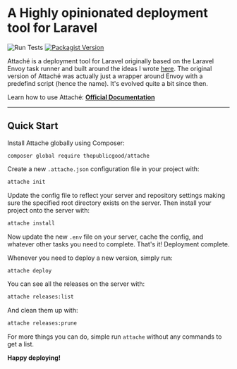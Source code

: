 # A Highly opinionated deployment tool for Laravel

![Run Tests](https://github.com/tpg/attache/workflows/Run%20Tests/badge.svg)
[![Packagist Version](https://img.shields.io/packagist/v/thepublicgood/attache)](https://packagist.org/packages/thepublicgood/attache)

Attaché is a deployment tool for Laravel originally based on the Laravel Envoy task runner and built around the ideas I wrote [here](https://medium.com/@warrickbayman/zero-downtime-laravel-deployments-with-envoy-version-2-227c8259e31c). The original version of Attaché was actually just a wrapper around Envoy with a predefind script (hence the name). It's evolved quite a bit since then.

Learn how to use Attaché: **[Official Documentation](https://tpg.github.io/attache)**

---
## Quick Start

Install Attache globally using Composer:

```
composer global require thepublicgood/attache
```

Create a new `.attache.json` configuration file in your project with:

```bash
attache init
```

Update the config file to reflect your server and repository settings making sure the specified root directory exists on the server. Then install your project onto the server with: 

```bash
attache install
```

Now update the new `.env` file on your server, cache the config, and whatever other tasks you need to complete. That's it! Deployment complete.

Whenever you need to deploy a new version, simply run:

```bash
attache deploy
```

You can see all the releases on the server with:

```bash
attache releases:list
```

And clean them up with:

```bash
attache releases:prune
```

For more things you can do, simple run `attache` without any commands to get a list.

**Happy deploying!**

